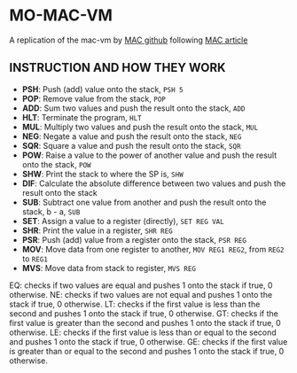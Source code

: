 # MO-MAC-VM

A replication of the mac-vm by [MAC github](https://web.archive.org/web/20200913182033/https://github.com/felixangell/mac) following [MAC article](https://web.archive.org/web/20200121100942/https://blog.felixangell.com/virtual-machine-in-c/)

## INSTRUCTION AND HOW THEY WORK

- **PSH**: Push (add) value onto the stack, `PSH 5`
- **POP**: Remove value from the stack, `POP`
- **ADD**: Sum two values and push the result onto the stack, `ADD`
- **HLT**: Terminate the program, `HLT`
- **MUL**: Multiply two values and push the result onto the stack, `MUL`
- **NEG**: Negate a value and push the result onto the stack, `NEG`
- **SQR**: Square a value and push the result onto the stack, `SQR`
- **POW**: Raise a value to the power of another value and push the result onto the stack, `POW`
- **SHW**: Print the stack to where the SP is, `SHW`
- **DIF**: Calculate the absolute difference between two values and push the result onto the stack
- **SUB**: Subtract one value from another and push the result onto the stack, b - a, `SUB`
- **SET**: Assign a value to a register (directly), `SET REG VAL`
- **SHR**: Print the value in a register, `SHR REG`
- **PSR**: Push (add) value from a register onto the stack, `PSR REG`
- **MOV**: Move data from one register to another, `MOV REG1 REG2`, from `REG2` to `REG1`
- **MVS**: Move data from stack to register, `MVS REG`

<!-- TODO -->

EQ: checks if two values are equal and pushes 1 onto the stack if true, 0 otherwise.
NE: checks if two values are not equal and pushes 1 onto the stack if true, 0 otherwise.
LT: checks if the first value is less than the second and pushes 1 onto the stack if true, 0 otherwise.
GT: checks if the first value is greater than the second and pushes 1 onto the stack if true, 0 otherwise.
LE: checks if the first value is less than or equal to the second and pushes 1 onto the stack if true, 0 otherwise.
GE: checks if the first value is greater than or equal to the second and pushes 1 onto the stack if true, 0 otherwise.
